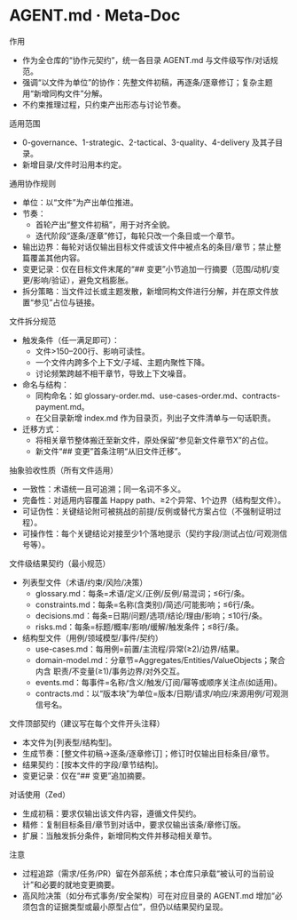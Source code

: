 # AGENT.md · Meta-Doc

作用
- 作为全仓库的“协作元契约”，统一各目录 AGENT.md 与文件级写作/对话规范。
- 强调“以文件为单位”的协作：先整文件初稿，再逐条/逐章修订；复杂主题用“新增同构文件”分解。
- 不约束推理过程，只约束产出形态与讨论节奏。

适用范围
- 0-governance、1-strategic、2-tactical、3-quality、4-delivery 及其子目录。
- 新增目录/文件时沿用本约定。

通用协作规则
- 单位：以“文件”为产出单位推进。
- 节奏：
  - 首轮产出“整文件初稿”，用于对齐全貌。
  - 迭代阶段“逐条/逐章”修订，每轮只改一个条目或一个章节。
- 输出边界：每轮对话仅输出目标文件或该文件中被点名的条目/章节；禁止整篇覆盖其他内容。
- 变更记录：仅在目标文件末尾的“## 变更”小节追加一行摘要（范围/动机/变更/影响/验证），避免文档膨胀。
- 拆分策略：当文件过长或主题发散，新增同构文件进行分解，并在原文件放置“参见”占位与链接。

文件拆分规范
- 触发条件（任一满足即可）：
  - 文件>150–200行、影响可读性。
  - 一个文件内跨多个上下文/子域、主题内聚性下降。
  - 讨论频繁跨越不相干章节，导致上下文噪音。
- 命名与结构：
  - 同构命名：如 glossary-order.md、use-cases-order.md、contracts-payment.md。
  - 在父目录新增 index.md 作为目录页，列出子文件清单与一句话职责。
- 迁移方式：
  - 将相关章节整体搬迁至新文件，原处保留“参见新文件章节X”的占位。
  - 新文件“## 变更”首条注明“从旧文件迁移”。

抽象验收性质（所有文件适用）
- 一致性：术语统一且可追溯；同一名词不多义。
- 完备性：对适用内容覆盖 Happy path、≥2个异常、1个边界（结构型文件）。
- 可证伪性：关键结论附可被挑战的前提/反例或替代方案占位（不强制证明过程）。
- 可操作性：每个关键结论对接至少1个落地提示（契约字段/测试占位/可观测信号等）。

文件级结果契约（最小规范）
- 列表型文件（术语/约束/风险/决策）
  - glossary.md：每条=术语/定义/正例/反例/易混词；≤6行/条。
  - constraints.md：每条=名称(含类别)/简述/可能影响；≤6行/条。
  - decisions.md：每条=日期/问题/选项/结论/理由/影响；≤10行/条。
  - risks.md：每条=标题/概率/影响/缓解/触发条件；≤8行/条。
- 结构型文件（用例/领域模型/事件/契约）
  - use-cases.md：每用例=前置/主流程/异常(≥2)/边界/结果。
  - domain-model.md：分章节=Aggregates/Entities/ValueObjects；聚合内含 职责/不变量(≥1)/事务边界/对外交互。
  - events.md：每事件=名称/含义/触发/订阅/幂等或顺序关注点(如适用)。
  - contracts.md：以“版本块”为单位=版本/日期/请求/响应/来源用例/可观测信号名。

文件顶部契约（建议写在每个文件开头注释）
- 本文件为[列表型/结构型]。
- 生成节奏：[整文件初稿→逐条/逐章修订]；修订时仅输出目标条目/章节。
- 结果契约：[按本文件的字段/章节结构]。
- 变更记录：仅在“## 变更”追加摘要。

对话使用（Zed）
- 生成初稿：要求仅输出该文件内容，遵循文件契约。
- 精修：复制目标条目/章节到对话中，要求仅输出该条/章修订版。
- 扩展：当触发拆分条件，新增同构文件并移动相关章节。

注意
- 过程追踪（需求/任务/PR）留在外部系统；本仓库只承载“被认可的当前设计”和必要的就地变更摘要。
- 高风险决策（如分布式事务/安全架构）可在对应目录的 AGENT.md 增加“必须包含的证据类型或最小原型占位”，但仍以结果契约呈现。
